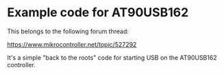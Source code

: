# Example code for AT90USB162

This belongs to the following forum thread:

https://www.mikrocontroller.net/topic/527292

It's a simple "back to the roots" code for starting USB on the AT90USB162 controller.
